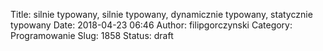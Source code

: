 Title: silnie typowany, silnie typowany, dynamicznie typowany, statycznie typowany
Date: 2018-04-23 06:46
Author: filipgorczynski
Category: Programowanie
Slug: 1858
Status: draft


